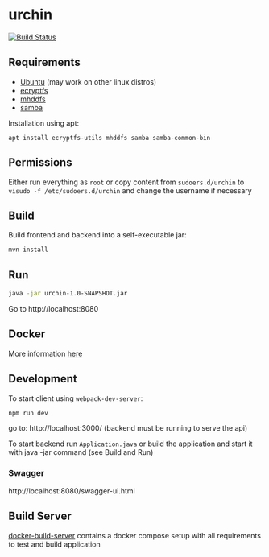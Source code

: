 # urchin

[![Build Status](https://travis-ci.org/anhem/urchin.svg?branch=master)](https://travis-ci.org/anhem/urchin)

## Requirements

* [Ubuntu](http://www.ubuntu.com/) (may work on other linux distros)
* [ecryptfs](http://ecryptfs.org/)
* [mhddfs](https://romanrm.net/mhddfs/)
* [samba](https://www.samba.org/)

Installation using apt:
```
apt install ecryptfs-utils mhddfs samba samba-common-bin
```

## Permissions 

Either run everything as `root` 
or copy content from `sudoers.d/urchin` to `visudo -f /etc/sudoers.d/urchin` and change the username if necessary

## Build

Build frontend and backend into a self-executable jar:
```bash
mvn install
```

## Run
```bash
java -jar urchin-1.0-SNAPSHOT.jar
```

Go to http://localhost:8080

## Docker

More information [here](docker/README.md)

## Development

To start client using `webpack-dev-server`:
```bash
npm run dev
```

go to: http://localhost:3000/ (backend must be running to serve the api)

To start backend run `Application.java` or build the application and start it with java -jar command (see Build and Run)

### Swagger

http://localhost:8080/swagger-ui.html

## Build Server

[docker-build-server](https://github.com/anhem/docker-build-server) contains a docker compose setup with all requirements to test and build application

